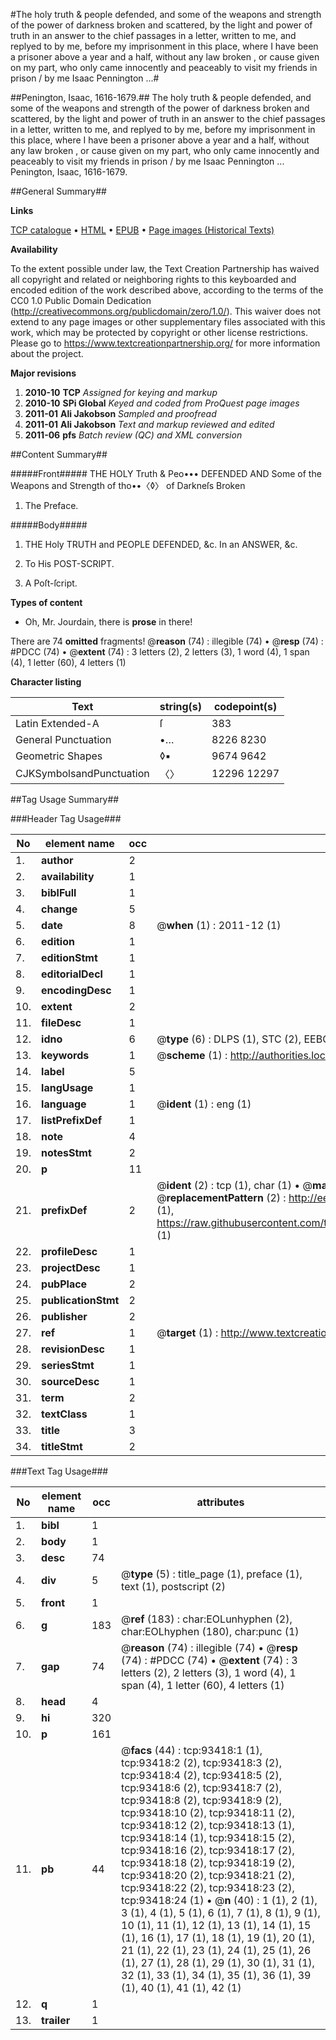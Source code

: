 #The holy truth & people defended, and some of the weapons and strength of the power of darkness broken and scattered, by the light and power of truth in an answer to the chief passages in a letter, written to me, and replyed to by me, before my imprisonment in this place, where I have been a prisoner above a year and a half, without any law broken , or cause given on my part, who only came innocently and peaceably to visit my friends in prison / by me Isaac Pennington ...#

##Penington, Isaac, 1616-1679.##
The holy truth & people defended, and some of the weapons and strength of the power of darkness broken and scattered, by the light and power of truth in an answer to the chief passages in a letter, written to me, and replyed to by me, before my imprisonment in this place, where I have been a prisoner above a year and a half, without any law broken , or cause given on my part, who only came innocently and peaceably to visit my friends in prison / by me Isaac Pennington ...
Penington, Isaac, 1616-1679.

##General Summary##

**Links**

[TCP catalogue](http://www.ota.ox.ac.uk/tcp/)  • 
[HTML](http://tei.it.ox.ac.uk/tcp/Texts-HTML/free/A54/A54039.html)  • 
[EPUB](http://tei.it.ox.ac.uk/tcp/Texts-EPUB/free/A54/A54039.epub) • 
[Page images (Historical Texts)](https://historicaltexts.jisc.ac.uk/eebo-12755716e)

**Availability**

To the extent possible under law, the Text Creation Partnership has waived all copyright and related or neighboring rights to this keyboarded and encoded edition of the work described above, according to the terms of the CC0 1.0 Public Domain Dedication (http://creativecommons.org/publicdomain/zero/1.0/). This waiver does not extend to any page images or other supplementary files associated with this work, which may be protected by copyright or other license restrictions. Please go to https://www.textcreationpartnership.org/ for more information about the project.

**Major revisions**

1. __2010-10__ __TCP__ *Assigned for keying and markup*
1. __2010-10__ __SPi Global__ *Keyed and coded from ProQuest page images*
1. __2011-01__ __Ali Jakobson__ *Sampled and proofread*
1. __2011-01__ __Ali Jakobson__ *Text and markup reviewed and edited*
1. __2011-06__ __pfs__ *Batch review (QC) and XML conversion*

##Content Summary##

#####Front#####
THE HOLY Truth & Peo••• DEFENDED AND Some of the Weapons and Strength of tho••〈◊〉 of Darkneſs Broken
1. The Preface.

#####Body#####

1. THE Holy TRUTH and PEOPLE DEFENDED, &c. In an ANSWER, &c.

1. To His POST-SCRIPT.

1. A Poſt-ſcript.

**Types of content**

  * Oh, Mr. Jourdain, there is **prose** in there!

There are 74 **omitted** fragments! 
 @__reason__ (74) : illegible (74)  •  @__resp__ (74) : #PDCC (74)  •  @__extent__ (74) : 3 letters (2), 2 letters (3), 1 word (4), 1 span (4), 1 letter (60), 4 letters (1)

**Character listing**


|Text|string(s)|codepoint(s)|
|---|---|---|
|Latin Extended-A|ſ|383|
|General Punctuation|•…|8226 8230|
|Geometric Shapes|◊▪|9674 9642|
|CJKSymbolsandPunctuation|〈〉|12296 12297|

##Tag Usage Summary##

###Header Tag Usage###

|No|element name|occ|attributes|
|---|---|---|---|
|1.|__author__|2||
|2.|__availability__|1||
|3.|__biblFull__|1||
|4.|__change__|5||
|5.|__date__|8| @__when__ (1) : 2011-12 (1)|
|6.|__edition__|1||
|7.|__editionStmt__|1||
|8.|__editorialDecl__|1||
|9.|__encodingDesc__|1||
|10.|__extent__|2||
|11.|__fileDesc__|1||
|12.|__idno__|6| @__type__ (6) : DLPS (1), STC (2), EEBO-CITATION (1), OCLC (1), VID (1)|
|13.|__keywords__|1| @__scheme__ (1) : http://authorities.loc.gov/ (1)|
|14.|__label__|5||
|15.|__langUsage__|1||
|16.|__language__|1| @__ident__ (1) : eng (1)|
|17.|__listPrefixDef__|1||
|18.|__note__|4||
|19.|__notesStmt__|2||
|20.|__p__|11||
|21.|__prefixDef__|2| @__ident__ (2) : tcp (1), char (1)  •  @__matchPattern__ (2) : ([0-9\-]+):([0-9IVX]+) (1), (.+) (1)  •  @__replacementPattern__ (2) : http://eebo.chadwyck.com/downloadtiff?vid=$1&page=$2 (1), https://raw.githubusercontent.com/textcreationpartnership/Texts/master/tcpchars.xml#$1 (1)|
|22.|__profileDesc__|1||
|23.|__projectDesc__|1||
|24.|__pubPlace__|2||
|25.|__publicationStmt__|2||
|26.|__publisher__|2||
|27.|__ref__|1| @__target__ (1) : http://www.textcreationpartnership.org/docs/. (1)|
|28.|__revisionDesc__|1||
|29.|__seriesStmt__|1||
|30.|__sourceDesc__|1||
|31.|__term__|2||
|32.|__textClass__|1||
|33.|__title__|3||
|34.|__titleStmt__|2||


###Text Tag Usage###

|No|element name|occ|attributes|
|---|---|---|---|
|1.|__bibl__|1||
|2.|__body__|1||
|3.|__desc__|74||
|4.|__div__|5| @__type__ (5) : title_page (1), preface (1), text (1), postscript (2)|
|5.|__front__|1||
|6.|__g__|183| @__ref__ (183) : char:EOLunhyphen (2), char:EOLhyphen (180), char:punc (1)|
|7.|__gap__|74| @__reason__ (74) : illegible (74)  •  @__resp__ (74) : #PDCC (74)  •  @__extent__ (74) : 3 letters (2), 2 letters (3), 1 word (4), 1 span (4), 1 letter (60), 4 letters (1)|
|8.|__head__|4||
|9.|__hi__|320||
|10.|__p__|161||
|11.|__pb__|44| @__facs__ (44) : tcp:93418:1 (1), tcp:93418:2 (2), tcp:93418:3 (2), tcp:93418:4 (2), tcp:93418:5 (2), tcp:93418:6 (2), tcp:93418:7 (2), tcp:93418:8 (2), tcp:93418:9 (2), tcp:93418:10 (2), tcp:93418:11 (2), tcp:93418:12 (2), tcp:93418:13 (1), tcp:93418:14 (1), tcp:93418:15 (2), tcp:93418:16 (2), tcp:93418:17 (2), tcp:93418:18 (2), tcp:93418:19 (2), tcp:93418:20 (2), tcp:93418:21 (2), tcp:93418:22 (2), tcp:93418:23 (2), tcp:93418:24 (1)  •  @__n__ (40) : 1 (1), 2 (1), 3 (1), 4 (1), 5 (1), 6 (1), 7 (1), 8 (1), 9 (1), 10 (1), 11 (1), 12 (1), 13 (1), 14 (1), 15 (1), 16 (1), 17 (1), 18 (1), 19 (1), 20 (1), 21 (1), 22 (1), 23 (1), 24 (1), 25 (1), 26 (1), 27 (1), 28 (1), 29 (1), 30 (1), 31 (1), 32 (1), 33 (1), 34 (1), 35 (1), 36 (1), 39 (1), 40 (1), 41 (1), 42 (1)|
|12.|__q__|1||
|13.|__trailer__|1||
